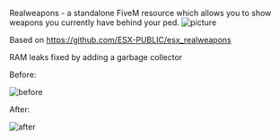 Realweapons - a standalone FiveM resource which allows you to show weapons you currently have behind your ped.
![picture](https://forum.fivem.net/uploads/default/optimized/3X/d/0/d06cd133ab327a363de69e8345fee813c63603ad_1_419x499.png)

Based on https://github.com/ESX-PUBLIC/esx_realweapons

RAM leaks fixed by adding a garbage collector

Before:

![before](https://i.imgur.com/G7fk6fH.png)

After:

![after](https://i.imgur.com/UkN11TT.png)
